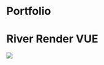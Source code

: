 # Portfolio

# River Render VUE
![](https://github.com/codytiatia/Portfolio/blob/master/images/River_4K.png)
